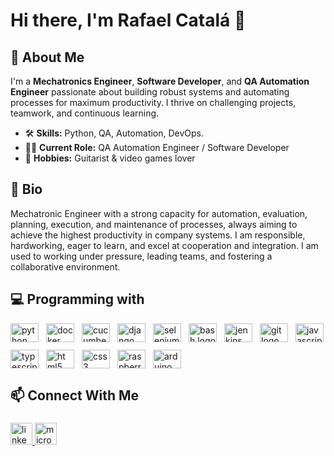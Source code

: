 # Hi there, I'm Rafael Catalá 👋

## 🚀 About Me
I'm a **Mechatronics Engineer**, **Software Developer**, and **QA Automation Engineer** passionate about building robust systems and automating processes for maximum productivity. I thrive on challenging projects, teamwork, and continuous learning.

- 🛠️ **Skills:** Python, QA, Automation, DevOps.
- 👨‍💻 **Current Role:** QA Automation Engineer / Software Developer
- 🎸 **Hobbies:** Guitarist & video games lover

## 📝 Bio
Mechatronic Engineer with a strong capacity for automation, evaluation, planning, execution, and maintenance of processes, always aiming to achieve the highest productivity in company systems. I am responsible, hardworking, eager to learn, and excel at cooperation and integration. I am used to working under pressure, leading teams, and fostering a collaborative environment.

## 💻 Programming with
<div style="display: flex; flex-wrap: wrap; gap: 12px;">
  <img src="https://cdn.jsdelivr.net/gh/devicons/devicon/icons/python/python-original.svg" width="45" height="30" alt="python logo"  />
  <img src="https://cdn.jsdelivr.net/gh/devicons/devicon/icons/docker/docker-original.svg" width="45" height="30" alt="docker logo"  />
  <img src="https://cdn.jsdelivr.net/gh/devicons/devicon/icons/cucumber/cucumber-plain.svg" width="45" height="30" alt="cucumber logo"  />
  <img src="https://cdn.jsdelivr.net/gh/devicons/devicon/icons/django/django-plain.svg" width="45" height="30" alt="django logo"  />
  <img src="https://cdn.jsdelivr.net/gh/devicons/devicon/icons/selenium/selenium-original.svg" width="45" height="30" alt="selenium logo"  />
  <img src="https://cdn.jsdelivr.net/gh/devicons/devicon/icons/bash/bash-original.svg" width="45" height="30" alt="bash logo"  />
  <img src="https://cdn.jsdelivr.net/gh/devicons/devicon/icons/jenkins/jenkins-line.svg" width="45" height="30" alt="jenkins logo"  />
  <img src="https://cdn.jsdelivr.net/gh/devicons/devicon/icons/git/git-original.svg" width="45" height="30" alt="git logo"  />
  <img src="https://cdn.jsdelivr.net/gh/devicons/devicon/icons/javascript/javascript-original.svg" width="45" height="30" alt="javascript logo"  />
  <img src="https://cdn.jsdelivr.net/gh/devicons/devicon/icons/typescript/typescript-original.svg" width="45" height="30" alt="typescript logo"  />
  <img src="https://cdn.jsdelivr.net/gh/devicons/devicon/icons/html5/html5-original.svg" width="45" height="30" alt="html5 logo"  />
  <img src="https://cdn.jsdelivr.net/gh/devicons/devicon/icons/css3/css3-original.svg" width="45" height="30" alt="css3 logo"  />
  <img src="https://cdn.jsdelivr.net/gh/devicons/devicon/icons/raspberrypi/raspberrypi-original.svg" width="45" height="30" alt="raspberrypi logo"  />
  <img src="https://cdn.jsdelivr.net/gh/devicons/devicon/icons/arduino/arduino-original.svg" width="45" height="30" alt="arduino logo"  />
</div>


## 📫 Connect With Me
###
<div align="left">
  <a href="https://www.linkedin.com/in/rcatala94/" target="_blank">
    <img src="https://img.shields.io/static/v1?message=LinkedIn&logo=linkedin&label=&color=0077B5&logoColor=white&labelColor=&style=for-the-badge" height="35" alt="linkedin logo"  />
  </a>
  <a href="rafaeladolfo.catalarivero@telefonica.com" target="_blank">
    <img src="https://img.shields.io/static/v1?message=Outlook&logo=microsoft-outlook&label=&color=0078D4&logoColor=white&labelColor=&style=for-the-badge" height="35" alt="microsoft-outlook logo"  />
  </a>
</div>

